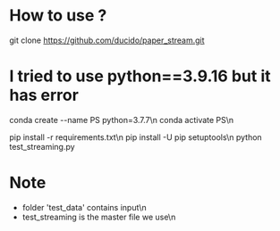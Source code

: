 # How to use ?
git clone https://github.com/ducido/paper_stream.git

# I tried to use python==3.9.16 but it has error
conda create  --name PS python=3.7.7\n
conda activate PS\n

pip install -r requirements.txt\n
pip install -U pip setuptools\n
python test_streaming.py 

# Note
- folder 'test_data' contains input\n
- test_streaming is the master file we use\n
